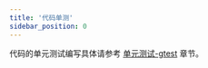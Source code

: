 ```yaml
---
title: '代码单测'
sidebar_position: 0
---
```


代码的单元测试编写具体请参考 [单元测试-gtest](/docs/组件列表/单元测试/单元测试-gtest) 章节。
